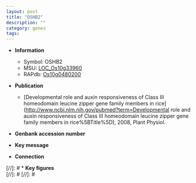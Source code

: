 ```yaml
---
layout: post
title: "OSHB2"
description: ""
category: genes
tags: 
---
```


* **Information**  
    + Symbol: OSHB2  
    + MSU: [LOC_Os10g33960](http://rice.plantbiology.msu.edu/cgi-bin/ORF_infopage.cgi?orf=LOC_Os10g33960)  
    + RAPdb: [Os10g0480200](http://rapdb.dna.affrc.go.jp/viewer/gbrowse_details/irgsp1?name=Os10g0480200)  

* **Publication**  
    + [Developmental role and auxin responsiveness of Class III homeodomain leucine zipper gene family members in rice](http://www.ncbi.nlm.nih.gov/pubmed?term=Developmental role and auxin responsiveness of Class III homeodomain leucine zipper gene family members in rice%5BTitle%5D), 2008, Plant Physiol.

* **Genbank accession number**  

* **Key message**  

* **Connection**  

[//]: # * **Key figures**  
[//]: # 
[//]: # 
